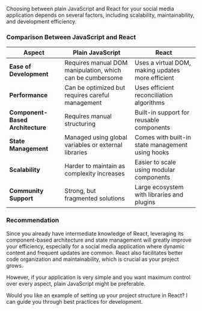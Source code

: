 Choosing between plain JavaScript and React for your social media application depends on several factors, including scalability, maintainability, and development efficiency.

### **Comparison Between JavaScript and React**
| Aspect         | Plain JavaScript | React |
|--------------|----------------|--------|
| **Ease of Development** | Requires manual DOM manipulation, which can be cumbersome | Uses a virtual DOM, making updates more efficient |
| **Performance** | Can be optimized but requires careful management | Uses efficient reconciliation algorithms |
| **Component-Based Architecture** | Requires manual structuring | Built-in support for reusable components |
| **State Management** | Managed using global variables or external libraries | Comes with built-in state management using hooks |
| **Scalability** | Harder to maintain as complexity increases | Easier to scale using modular components |
| **Community Support** | Strong, but fragmented solutions | Large ecosystem with libraries and plugins |

### **Recommendation**
Since you already have intermediate knowledge of React, leveraging its component-based architecture and state management will greatly improve your efficiency, especially for a social media application where dynamic content and frequent updates are common. React also facilitates better code organization and maintainability, which is crucial as your project grows.

However, if your application is very simple and you want maximum control over every aspect, plain JavaScript might be preferable. 

Would you like an example of setting up your project structure in React? I can guide you through best practices for development.